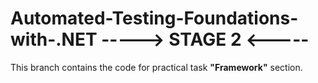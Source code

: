 # Automated-Testing-Foundations-with-.NET -----> STAGE 2 <-----
This branch contains the code for practical task **"Framework"** section.

